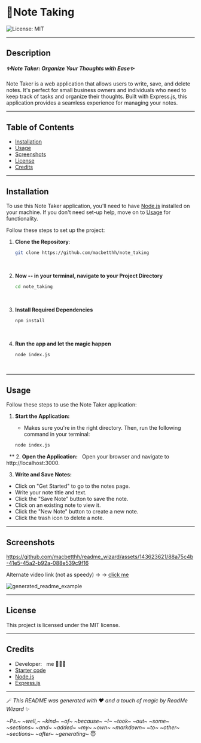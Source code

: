 # 📝Note Taking
![License: MIT](https://img.shields.io/badge/License-MIT-yellow.svg)

---

## Description
##### ✨Note Taker: Organize Your Thoughts with Ease✨

Note Taker is a web application that allows users to write, save, and delete notes. It's perfect for small business owners and individuals who need to keep track of tasks and organize their thoughts. Built with Express.js, this application provides a seamless experience for managing your notes.

---

## Table of Contents
- [Installation](#installation)
- [Usage](#usage)
- [Screenshots](#screenshots)
- [License](#license)
- [Credits](#credits)

---

## Installation

To use this Note Taker application, you'll need to have [Node.js](https://nodejs.org/en/download/package-manager) installed on your machine. If you don't need set-up help, move on to [Usage](#usage) for functionality. 

Follow these steps to set up the project:

1. **Clone the Repository**: 
   ```bash
   git clone https://github.com/macbetthh/note_taking
&nbsp;

2. **Now -- in your terminal, navigate to your Project Directory**
    ```bash
    cd note_taking
&nbsp;

3. **Install Required Dependencies**
    ```bash
    npm install
&nbsp;

4. **Run the app and let the magic happen**
    ```bash
    node index.js
&nbsp;

---

## Usage
Follow these steps to use the Note Taker application:

1. **Start the Application:**
&nbsp;
   
   - Makes sure you're in the right directory. Then, run the following command in your terminal:
   ```bash
   node index.js
&nbsp;
**
2. **Open the Application:**
&nbsp;
Open your browser and navigate to http://localhost:3000.
&nbsp;

3. **Write and Save Notes:**
 - Click on "Get Started" to go to the notes page.
 - Write your note title and text.
 - Click the "Save Note" button to save the note.
 - Click on an existing note to view it.
 - Click the "New Note" button to create a new note.
 - Click the trash icon to delete a note.

---

## Screenshots



https://github.com/macbetthh/readme_wizard/assets/143623621/88a75c4b-41e5-45a2-b92a-088e539c9f16



Alternate video link (not as speedy) &rarr; &rarr; [click me](https://new.express.adobe.com/published/urn:aaid:sc:US:adcd9715-5df8-4466-9679-d6719b8d1108?promoid=Y69SGM5H&mv=other)


![generated_readme_example](https://github.com/macbetthh/readme_wizard/assets/143623621/f6531b3a-c482-4c2f-86b5-0f5344bffd1b)


---

## License
This project is licensed under the MIT license.

---


## Credits
- Developer: &nbsp; me 💁🏼‍♀️
&nbsp;
- [Starter code](https://github.com/coding-boot-camp/miniature-eureka)
- [Node.js](https://nodejs.org/en/download/package-manager)
- [Express.js](https://expressjs.com/)





---

🪄 _This README was generated with ❤️ and a touch of magic by ReadMe Wizard_ ✨

_~Ps.~ ~well,~ ~kind~ ~of~ ~because~ ~I~ ~took~ ~out~ ~some~ ~sections~ ~and~ ~added~ ~my~ ~own~ ~markdown~ ~to~ ~other~ ~sections~ ~after~ ~generating~_ 😇
